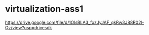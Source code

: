# virtualization-ass1
https://drive.google.com/file/d/1OIsBLA3_fxzJyJAF_qkRw3J88R02l-Oz/view?usp=drivesdk
